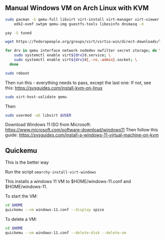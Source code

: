 ## Manual Windows VM on Arch Linux with KVM

```bash
sudo pacman -S qemu-full libvirt virt-install virt-manager virt-viewer \
    edk2-ovmf swtpm qemu-img guestfs-tools libosinfo dnsmasq -d

yay -S tuned

wget https://fedorapeople.org/groups/virt/virtio-win/direct-downloads/latest-virtio/virtio-win.iso

for drv in qemu interface network nodedev nwfilter secret storage; do \
    sudo systemctl enable virt${drv}d.service; \
    sudo systemctl enable virt${drv}d{,-ro,-admin}.socket; \
  done

sudo reboot
```

Then run this - everything needs to pass, except the last one:
If not, see this: <https://sysguides.com/install-kvm-on-linux>

```bash
sudo virt-host-validate qemu
```

Then

```bash
sudo usermod -aG libvirt $USER
```

Download Windows 11 ISO from Microsoft: <https://www.microsoft.com/software-download/windows11>
Then follow this guide: <https://sysguides.com/install-a-windows-11-virtual-machine-on-kvm>

## Quickemu

This is the better way

Run the script `omarchy-install-virt-windows`

This installs a windows 11 VM to $HOME/windows-11.conf and $HOME/windows-11.

To start the VM:

```bash
cd $HOME
quickemu --vm windows-11.conf --display spice
```

To delete a VM:

```bash
cd $HOME
quickemu --vm windows-11.conf --delete-disk --delete-vm
```
